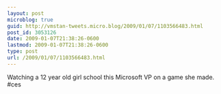 ```yaml
---
layout: post
microblog: true
guid: http://vmstan-tweets.micro.blog/2009/01/07/1103566483.html
post_id: 3053126
date: 2009-01-07T21:38:26-0600
lastmod: 2009-01-07T21:38:26-0600
type: post
url: /2009/01/07/1103566483.html
---
```

Watching a 12 year old girl school this Microsoft VP on a game she made. #ces
